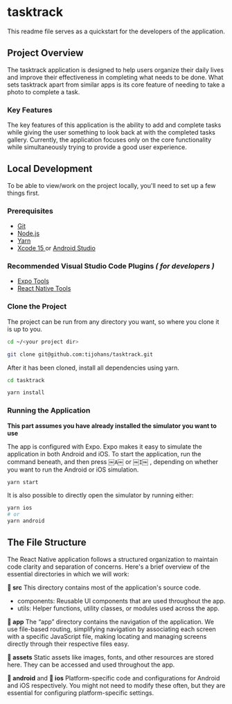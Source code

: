 # tasktrack 
This readme file serves as a quickstart for the developers of the application. 

## Project Overview

The tasktrack application is designed to help users organize their daily lives and improve their effectiveness in completing what needs to be done. What sets tasktrack apart from similar apps is its core feature of needing to take a photo to complete a task. 

### Key Features

The key features of this application is the ability to add and complete tasks while giving the user something to look back at with the completed tasks gallery. Currently, the application focuses only on the core functionality while simultaneously trying to provide a good user experience. 

## Local Development

To be able to view/work on the project locally, you'll need to set up a few things first.

### Prerequisites

* [Git](https://git-scm.com/)
* [Node.js](https://nodejs.org)
* [Yarn](https://classic.yarnpkg.com/lang/en/docs/install/#mac-stable)
* [Xcode 15 ](https://developer.apple.com/xcode/) or [Android Studio](https://developer.android.com/studio)

### Recommended Visual Studio Code Plugins *( for developers )* 
* [Expo Tools](https://marketplace.visualstudio.com/items?itemName=expo.vscode-expo-tools)
* [React Native Tools](https://marketplace.visualstudio.com/items?itemName=msjsdiag.vscode-react-native)

 ### Clone the Project

The project can be run from any directory you want, so where you clone it is up to you.

```sh
cd ~/<your project dir>

git clone git@github.com:tijohans/tasktrack.git
```

After it has been cloned, install all dependencies using yarn.

```sh
cd tasktrack

yarn install
```

### Running the Application

**This part assumes you have already installed the simulator you want to use**

The app is configured with Expo. Expo makes it easy to simulate the application in both Android and iOS. To start the application, run the command beneath, and then press  ￼`A`￼ or ￼`I`￼ , depending on whether you want to run the Android or iOS simulation.

```sh
yarn start
```

It is also possible to directly open the simulator by running either:
```sh
yarn ios
# or
yarn android
```

## The File Structure
The React Native application follows a structured organization to maintain code clarity and separation of concerns. Here's a brief overview of the essential directories in which we will work:

**📁 src**
This directory contains most of the application's source code.
* components: Reusable UI components that are used throughout the app.
* utils: Helper functions, utility classes, or modules used across the app.

**📁 app**
The “app” directory contains the navigation of the application. We use file-based routing, simplifying navigation by associating each screen with a specific JavaScript file, making locating and managing screens directly through their respective files easy.

**📁 assets**
Static assets like images, fonts, and other resources are stored here. They can be accessed and used throughout the app.

**📁 android** and **📁 ios**
Platform-specific code and configurations for Android and iOS respectively. You might not need to modify these often, but they are essential for configuring platform-specific settings.


